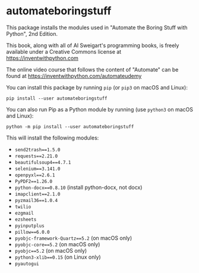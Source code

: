 # automateboringstuff
This package installs the modules used in "Automate the Boring Stuff with Python", 2nd Edition.

This book, along with all of Al Sweigart's programming books, is freely available under a Creative Commons license at https://inventwithpython.com

The online video course that follows the content of "Automate" can be found at https://inventwithpython.com/automateudemy

You can install this package by running `pip` (or `pip3` on macOS and Linux):

    pip install --user automateboringstuff

You can also run Pip as a Python module by running (use `python3` on macOS and Linux):

    python -m pip install --user automateboringstuff

This will install the following modules:

* `send2trash==1.5.0`
* `requests==2.21.0`
* `beautifulsoup4==4.7.1`
* `selenium==3.141.0`
* `openpyxl==2.6.1`
* `PyPDF2==1.26.0`
* `python-docx==0.8.10` (install python-docx, not docx)
* `imapclient==2.1.0`
* `pyzmail36==1.0.4`
* `twilio`
* `ezgmail`
* `ezsheets`
* `pyinputplus`
* `pillow==6.0.0`
* `pyobjc-framework-Quartz==5.2` (on macOS only)
* `pyobjc-core==5.2` (on macOS only)
* `pyobjc==5.2` (on macOS only)
* `python3-xlib==0.15` (on Linux only)
* `pyautogui`

